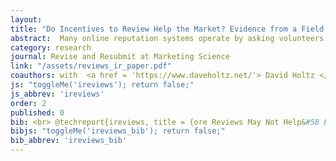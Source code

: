 ```yaml
---
layout: 
title: "Do Incentives to Review Help the Market? Evidence from a Field Experiment on Airbnb"
abstract:  Many online reputation systems operate by asking volunteers to write reviews for free. As a result, a large share of buyers do not review, and those who do review are self-selected. This can cause the reputation system to miss important information about seller quality. We study the extent to which a platform can improve market outcomes by attempting to increase the amount and quality of information collected by its reputation system. We do so by analyzing a randomized experiment conducted by Airbnb. In the treatment, buyers were offered a coupon to review listings that had no prior reviews. In the control, buyers were not offered any incentive to review. We find that although the treatment induced additional reviews that were more negative on average, these reviews did not affect the number of nights sold or total revenue. Furthermore, we find that, contrary to the treatment's intended effect, Airbnb's incentivized program caused transaction quality for treated sellers to fall. We examine how the quality of the induced reviews, market conditions, and the design of Airbnb's reputation system can explain our findings.
category: research
journal: Revise and Resubmit at Marketing Science
link: "/assets/reviews_ir_paper.pdf"
coauthors: with  <a href = 'https://www.daveholtz.net/'> David Holtz </a>
js: "toggleMe('ireviews'); return false;"
js_abbrev: 'ireviews'
order: 2
published: 0
bib: <br> @techreport{ireviews, title = {ore Reviews May Not Help&#58 Evidence from Incentivized First Reviews on Airbnb}, author = {Andrey Fradkin and David Holtz}, year = {2021}}
bibjs: "toggleMe('ireviews_bib'); return false;"
bib_abbrev: 'ireviews_bib'
---
```




